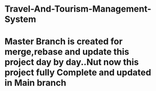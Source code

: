 # Travel-And-Tourism-Management-System
# Master Branch is created for merge,rebase and update this project day by day..Nut now this project fully Complete and updated in **Main** branch

